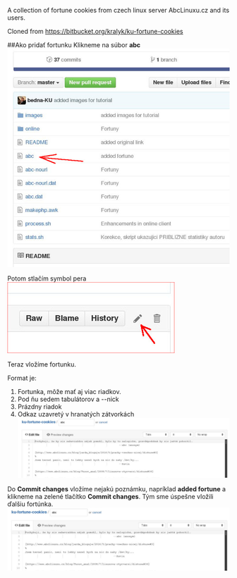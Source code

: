 A collection of fortune cookies from czech linux server AbcLinuxu.cz and its users.

Cloned from https://bitbucket.org/kralyk/ku-fortune-cookies

##Ako pridať fortunku
Klikneme na súbor **abc**
![IceWM desktop](https://raw.githubusercontent.com/KERNELULTRAS/ku-fortune-cookies/master/images/kuf0.jpg)

Potom stlačím symbol pera
![IceWM desktop](https://raw.githubusercontent.com/KERNELULTRAS/ku-fortune-cookies/master/images/kuf1.jpg)

Teraz vložíme fortunku.

Format je:
1. Fortunka, môže mať aj viac riadkov.
2. Pod ňu sedem tabulátorov a --nick
3. Prázdny riadok
4. Odkaz uzavretý v hranatých zátvorkách
![IceWM desktop](https://raw.githubusercontent.com/KERNELULTRAS/ku-fortune-cookies/master/images/kuf2.jpg)

Do **Commit changes** vložíme nejakú poznámku, napríklad **added fortune** a klikneme na zelené tlačítko **Commit changes**.
Tým sme úspešne vložili ďalšiu fortúnka.
![IceWM desktop](https://raw.githubusercontent.com/KERNELULTRAS/ku-fortune-cookies/master/images/kuf2.jpg)
